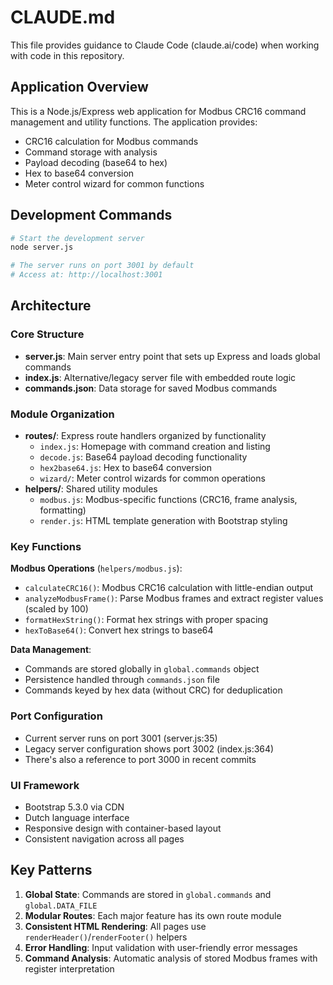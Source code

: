 # CLAUDE.md

This file provides guidance to Claude Code (claude.ai/code) when working with code in this repository.

## Application Overview

This is a Node.js/Express web application for Modbus CRC16 command management and utility functions. The application provides:

- CRC16 calculation for Modbus commands
- Command storage with analysis
- Payload decoding (base64 to hex)
- Hex to base64 conversion
- Meter control wizard for common functions

## Development Commands

```bash
# Start the development server
node server.js

# The server runs on port 3001 by default
# Access at: http://localhost:3001
```

## Architecture

### Core Structure
- **server.js**: Main server entry point that sets up Express and loads global commands
- **index.js**: Alternative/legacy server file with embedded route logic
- **commands.json**: Data storage for saved Modbus commands

### Module Organization
- **routes/**: Express route handlers organized by functionality
  - `index.js`: Homepage with command creation and listing
  - `decode.js`: Base64 payload decoding functionality
  - `hex2base64.js`: Hex to base64 conversion
  - `wizard/`: Meter control wizards for common operations
- **helpers/**: Shared utility modules
  - `modbus.js`: Modbus-specific functions (CRC16, frame analysis, formatting)
  - `render.js`: HTML template generation with Bootstrap styling

### Key Functions

**Modbus Operations** (`helpers/modbus.js`):
- `calculateCRC16()`: Modbus CRC16 calculation with little-endian output
- `analyzeModbusFrame()`: Parse Modbus frames and extract register values (scaled by 100)
- `formatHexString()`: Format hex strings with proper spacing
- `hexToBase64()`: Convert hex strings to base64

**Data Management**:
- Commands are stored globally in `global.commands` object
- Persistence handled through `commands.json` file
- Commands keyed by hex data (without CRC) for deduplication

### Port Configuration
- Current server runs on port 3001 (server.js:35)
- Legacy server configuration shows port 3002 (index.js:364)
- There's also a reference to port 3000 in recent commits

### UI Framework
- Bootstrap 5.3.0 via CDN
- Dutch language interface
- Responsive design with container-based layout
- Consistent navigation across all pages

## Key Patterns

1. **Global State**: Commands are stored in `global.commands` and `global.DATA_FILE`
2. **Modular Routes**: Each major feature has its own route module
3. **Consistent HTML Rendering**: All pages use `renderHeader()`/`renderFooter()` helpers
4. **Error Handling**: Input validation with user-friendly error messages
5. **Command Analysis**: Automatic analysis of stored Modbus frames with register interpretation